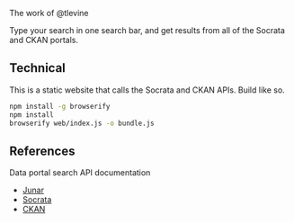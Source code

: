The work of @tlevine

Type your search in one search bar, and get results from all of the Socrata and CKAN portals.

## Technical
This is a static website that calls the Socrata and CKAN APIs. Build like so.

```sh
npm install -g browserify
npm install
browserify web/index.js -o bundle.js
```

## References

Data portal search API documentation

* [Junar](http://wiki.junar.com/index.php/API)
* [Socrata](https://github.com/jasonlally/open-data-browser/blob/dev/data/dataportalapi.py)
* [CKAN](http://docs.ckan.org/en/ckan-1.7/apiv3.html)

